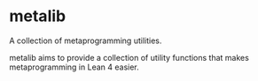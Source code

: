 # metalib
A collection of metaprogramming utilities.

metalib aims to provide a collection of utility functions that makes metaprogramming in Lean 4 easier.
